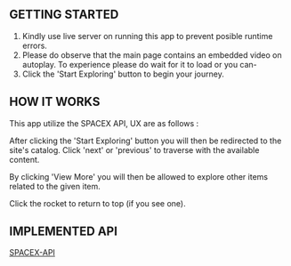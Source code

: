 ## GETTING STARTED

1. Kindly use live server on running this app to prevent posible runtime errors.
2. Please do observe that the main page contains an embedded video on autoplay. To experience please do wait for it to load or you can-
3. Click the 'Start Exploring' button to begin your journey.


## HOW IT WORKS

This app utilize the SPACEX API, UX are as follows : 

After clicking the 'Start Exploring' button you will then be redirected to the site's catalog. Click 'next' or 'previous' to traverse with the available content.

By clicking 'View More' you will then be allowed to explore other items related to the given item.

Click the rocket to return to top (if you see one).


## IMPLEMENTED API

[SPACEX-API](https://docs.spacexdata.com/?version=latest)

